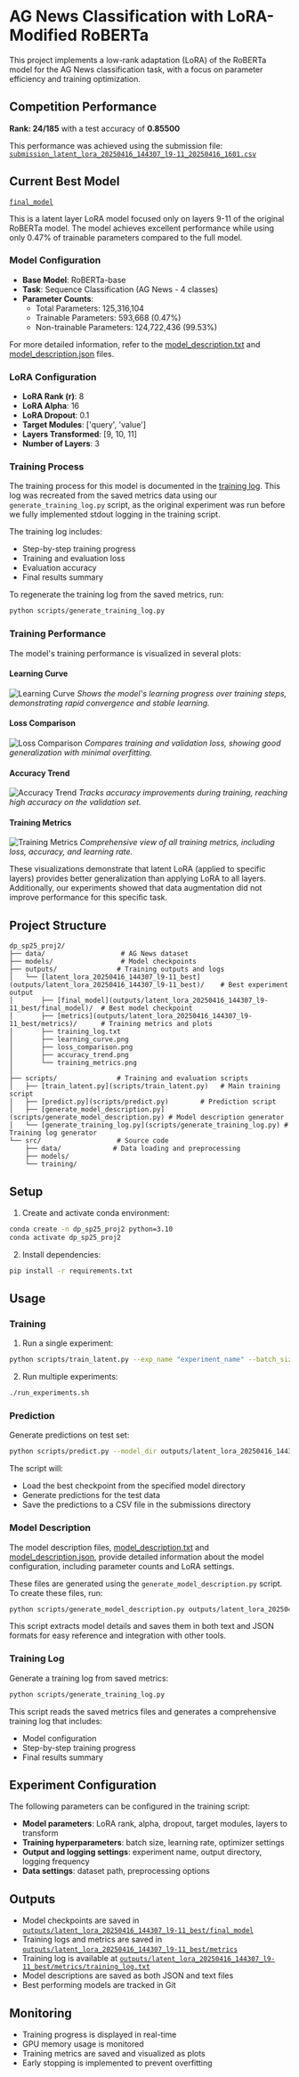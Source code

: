 # AG News Classification with LoRA-Modified RoBERTa

This project implements a low-rank adaptation (LoRA) of the RoBERTa model for the AG News classification task, with a focus on parameter efficiency and training optimization.

## Competition Performance
**Rank: 24/185** with a test accuracy of **0.85500**

This performance was achieved using the submission file: [`submission_latent_lora_20250416_144307_l9-11_20250416_1601.csv`](submissions/submission_latent_lora_20250416_144307_l9-11_20250416_1601.csv)

## Current Best Model
[`final_model`](outputs/latent_lora_20250416_144307_l9-11_best/final_model/)

This is a latent layer LoRA model focused only on layers 9-11 of the original RoBERTa model. The model achieves excellent performance while using only 0.47% of trainable parameters compared to the full model.

### Model Configuration

- **Base Model**: RoBERTa-base
- **Task**: Sequence Classification (AG News - 4 classes)
- **Parameter Counts**:
  - Total Parameters: 125,316,104
  - Trainable Parameters: 593,668 (0.47%)
  - Non-trainable Parameters: 124,722,436 (99.53%)

For more detailed information, refer to the [model_description.txt](outputs/latent_lora_20250416_144307_l9-11_best/model_description.txt) and [model_description.json](outputs/latent_lora_20250416_144307_l9-11_best/model_description.json) files.

### LoRA Configuration

- **LoRA Rank (r)**: 8
- **LoRA Alpha**: 16
- **LoRA Dropout**: 0.1
- **Target Modules**: ['query', 'value']
- **Layers Transformed**: [9, 10, 11]
- **Number of Layers**: 3

### Training Process

The training process for this model is documented in the [training log](outputs/latent_lora_20250416_144307_l9-11_best/metrics/training_log.txt). This log was recreated from the saved metrics data using our `generate_training_log.py` script, as the original experiment was run before we fully implemented stdout logging in the training script.

The training log includes:
- Step-by-step training progress
- Training and evaluation loss
- Evaluation accuracy
- Final results summary

To regenerate the training log from the saved metrics, run:
```bash
python scripts/generate_training_log.py
```

### Training Performance

The model's training performance is visualized in several plots:

#### Learning Curve
![Learning Curve](outputs/latent_lora_20250416_144307_l9-11_best/metrics/learning_curve.png)
*Shows the model's learning progress over training steps, demonstrating rapid convergence and stable learning.*

#### Loss Comparison
![Loss Comparison](outputs/latent_lora_20250416_144307_l9-11_best/metrics/loss_comparison.png)
*Compares training and validation loss, showing good generalization with minimal overfitting.*

#### Accuracy Trend
![Accuracy Trend](outputs/latent_lora_20250416_144307_l9-11_best/metrics/accuracy_trend.png)
*Tracks accuracy improvements during training, reaching high accuracy on the validation set.*

#### Training Metrics
![Training Metrics](outputs/latent_lora_20250416_144307_l9-11_best/metrics/training_metrics.png)
*Comprehensive view of all training metrics, including loss, accuracy, and learning rate.*

These visualizations demonstrate that latent LoRA (applied to specific layers) provides better generalization than applying LoRA to all layers. Additionally, our experiments showed that data augmentation did not improve performance for this specific task.

## Project Structure

```
dp_sp25_proj2/
├── data/                   # AG News dataset
├── models/                 # Model checkpoints
├── outputs/               # Training outputs and logs
│   └── [latent_lora_20250416_144307_l9-11_best](outputs/latent_lora_20250416_144307_l9-11_best)/    # Best experiment output
│       ├── [final_model](outputs/latent_lora_20250416_144307_l9-11_best/final_model)/  # Best model checkpoint
│       ├── [metrics](outputs/latent_lora_20250416_144307_l9-11_best/metrics)/      # Training metrics and plots
│       ├── training_log.txt
│       ├── learning_curve.png
│       ├── loss_comparison.png
│       ├── accuracy_trend.png
│       └── training_metrics.png
│              
├── scripts/               # Training and evaluation scripts
│   ├── [train_latent.py](scripts/train_latent.py)   # Main training script
│   ├── [predict.py](scripts/predict.py)        # Prediction script
│   ├── [generate_model_description.py](scripts/generate_model_description.py) # Model description generator
│   └── [generate_training_log.py](scripts/generate_training_log.py) # Training log generator
└── src/                   # Source code
    ├── data/             # Data loading and preprocessing
    ├── models/           
    └── training/         
```

## Setup

1. Create and activate conda environment:
```bash
conda create -n dp_sp25_proj2 python=3.10
conda activate dp_sp25_proj2
```

2. Install dependencies:
```bash
pip install -r requirements.txt
```

## Usage

### Training

1. Run a single experiment:
```bash
python scripts/train_latent.py --exp_name "experiment_name" --batch_size 32 --learning_rate 2e-4 --start_layer 9 --end_layer 11
```

2. Run multiple experiments:
```bash
./run_experiments.sh
```

### Prediction

Generate predictions on test set:
```bash
python scripts/predict.py --model_dir outputs/latent_lora_20250416_144307_l9-11_best --batch_size 128
```

The script will:
- Load the best checkpoint from the specified model directory
- Generate predictions for the test data
- Save the predictions to a CSV file in the submissions directory

### Model Description

The model description files, [model_description.txt](outputs/latent_lora_20250416_144307_l9-11_best/model_description.txt) and [model_description.json](outputs/latent_lora_20250416_144307_l9-11_best/model_description.json), provide detailed information about the model configuration, including parameter counts and LoRA settings.

These files are generated using the `generate_model_description.py` script. To create these files, run:
```bash
python scripts/generate_model_description.py outputs/latent_lora_20250416_144307_l9-11_best
```
This script extracts model details and saves them in both text and JSON formats for easy reference and integration with other tools.

### Training Log

Generate a training log from saved metrics:
```bash
python scripts/generate_training_log.py
```

This script reads the saved metrics files and generates a comprehensive training log that includes:
- Model configuration
- Step-by-step training progress
- Final results summary

## Experiment Configuration

The following parameters can be configured in the training script:

- **Model parameters**: LoRA rank, alpha, dropout, target modules, layers to transform
- **Training hyperparameters**: batch size, learning rate, optimizer settings
- **Output and logging settings**: experiment name, output directory, logging frequency
- **Data settings**: dataset path, preprocessing options

## Outputs

- Model checkpoints are saved in [`outputs/latent_lora_20250416_144307_l9-11_best/final_model`](outputs/latent_lora_20250416_144307_l9-11_best/final_model)
- Training logs and metrics are saved in [`outputs/latent_lora_20250416_144307_l9-11_best/metrics`](outputs/latent_lora_20250416_144307_l9-11_best/metrics)
- Training log is available at [`outputs/latent_lora_20250416_144307_l9-11_best/metrics/training_log.txt`](outputs/latent_lora_20250416_144307_l9-11_best/metrics/training_log.txt)
- Model descriptions are saved as both JSON and text files
- Best performing models are tracked in Git

## Monitoring

- Training progress is displayed in real-time
- GPU memory usage is monitored
- Training metrics are saved and visualized as plots
- Early stopping is implemented to prevent overfitting